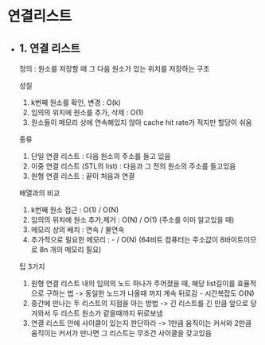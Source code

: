 # 연결리스트

- ## 1. 연결 리스트

  정의 : 원소를 저장할 때 그 다음 원소가 있는 위치를 저장하는 구조

  성질

    1. k번째 원소를 확인, 변경 : O(k)
    2. 임의의 위치에 원소를 추가, 삭제 : O(1)
    3. 원소들이 메모리 상에 연속해있지 않아 cache hit rate가 적지만 할당이 쉬움

  종류

    1. 단일 연결 리스트 : 다음 원소의 주소를 들고 있음
    2. 이중 연결 리스트 (STL의 list) : 다음과 그 전의 원소의 주소를 들고있음
    3. 원형 연결 리스트 : 끝이 처음과 연결

  배열과의 비교

    1. k번째 원소 접근 : O(1) / O(N)
    2. 임의의 위치에 원소 추가,제거 : O(N) / O(1) (주소를 이미 알고있을 때)
    3. 메모리 상의 배치 : 연속 / 불연속
    4. 추가적으로 필요한 메모리 : - / O(N) (64비트 컴퓨터는 주소값이 8바이트이므로 8n 개의 메모리 필요)

  팁 3가지

    1. 원형 연결 리스트 내의 임의의 노드 하나가 주어졌을 때, 해당 list길이를 효율적으로 구하는 법
      -> 동일한 노드가 나올때 까지 계속 뒤로감 - 시간복잡도 O(N)
    2. 중간에 만나는 두 리스트의 지점을 아는 방법
      -> 긴 리스트를 긴 만큼 앞으로 당겨와서 두 리스트 원소가 같을때까지 뒤로보냄
    3. 연결 리스트 안에 사이클이 있는지 판단하라
      -> 1만큼 움직이는 커서와 2만큼 움직이는 커서가 만나면 그 리스트는 무조건 사이클을 갖고있음
